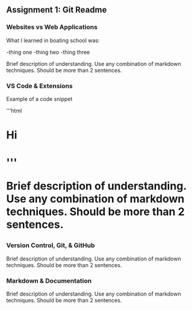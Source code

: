 ## Assignment 1: Git Readme

### Websites vs Web Applications

What I learned in boating school was:

-thing one
-thing two
-thing three

Brief description of understanding. Use any combination of markdown techniques. Should be more than 2 sentences.

### VS Code & Extensions

Example of a code snippet

'''html
<h1>Hi<h1>
'''

Brief description of understanding. Use any combination of markdown techniques. Should be more than 2 sentences.

### Version Control, Git, & GitHub

Brief description of understanding. Use any combination of markdown techniques. Should be more than 2 sentences.

### Markdown & Documentation

Brief description of understanding. Use any combination of markdown techniques. Should be more than 2 sentences.
